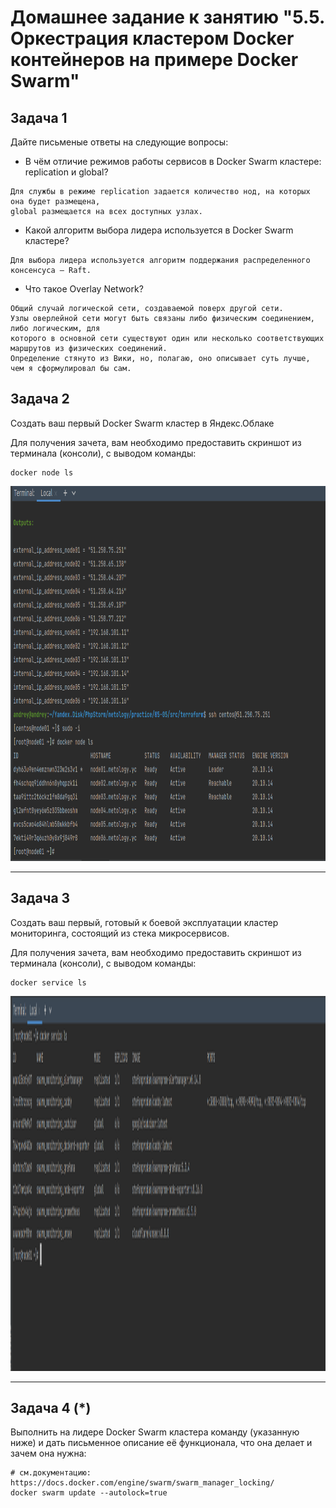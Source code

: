 # Домашнее задание к занятию "5.5. Оркестрация кластером Docker контейнеров на примере Docker Swarm"

## Задача 1

Дайте письменые ответы на следующие вопросы:

- В чём отличие режимов работы сервисов в Docker Swarm кластере: replication и global?

```
Для службы в режиме replication задается количество нод, на которых она будет размещена,
global размещается на всех доступных узлах.
```

- Какой алгоритм выбора лидера используется в Docker Swarm кластере?

```
Для выбора лидера используется алгоритм поддержания распределенного консенсуса — Raft.
```

- Что такое Overlay Network?

```
Общий случай логической сети, создаваемой поверх другой сети.
Узлы оверлейной сети могут быть связаны либо физическим соединением, либо логическим, для
которого в основной сети существуют один или несколько соответствующих маршрутов из физических соединений.
Определение стянуто из Вики, но, полагаю, оно описывает суть лучше, чем я сформулировал бы сам.
```


## Задача 2

Создать ваш первый Docker Swarm кластер в Яндекс.Облаке

Для получения зачета, вам необходимо предоставить скриншот из терминала (консоли), с выводом команды:
```
docker node ls
```

<p align="center">
  <img width="1200" height="600" src="./assets/05-05-1.png">
</p>

****

## Задача 3

Создать ваш первый, готовый к боевой эксплуатации кластер мониторинга, состоящий из стека микросервисов.

Для получения зачета, вам необходимо предоставить скриншот из терминала (консоли), с выводом команды:
```
docker service ls
```

<p align="center">
  <img width="1200" height="600" src="./assets/05-05-2.png">
</p>

****

## Задача 4 (*)

Выполнить на лидере Docker Swarm кластера команду (указанную ниже) и дать письменное описание её функционала, что она делает и зачем она нужна:
```
# см.документацию: https://docs.docker.com/engine/swarm/swarm_manager_locking/
docker swarm update --autolock=true
```


